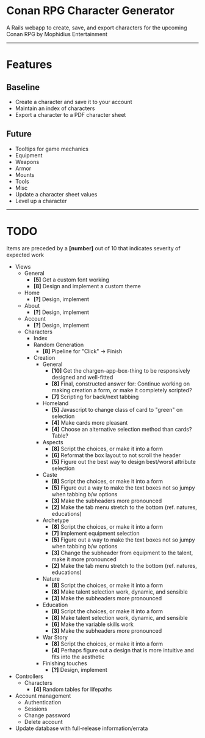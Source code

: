 Conan RPG Character Generator
===

A Rails webapp to create, save, and export characters for the upcoming Conan RPG by Mophidius Entertainment

- - - - -

Features
===
Baseline
---
  - Create a character and save it to your account
  - Maintain an index of characters
  - Export a character to a PDF character sheet

Future
---
  - Tooltips for game mechanics
  - Equipment
   - Weapons
   - Armor
   - Mounts
   - Tools
   - Misc
  - Update a character sheet values
  - Level up a character

- - - - -

TODO
===

Items are preceded by a **[number]** out of 10 that indicates severity of expected work

  - Views
    - General
      - **[5]** Get a custom font working
      - **[8]** Design and implement a custom theme
    - Home
      - **[?]** Design, implement
    - About
      - **[?]** Design, implement
    - Account
      - **[?]** Design, implement
    - Characters
      - Index
      - Random Generation
        - **[8]** Pipeline for "Click" -> Finish
      - Creation
        - General
          - **[10]** Get the chargen-app-box-thing to be responsively designed and well-fitted
          - **[8]** Final, constructed answer for: Continue working on making creation a form, or make it completely scripted?
          - **[7]** Scripting for back/next tabbing
        - Homeland
          - **[5]** Javascript to change class of card to "green" on selection
          - **[4]** Make cards more pleasant
          - **[4]** Choose an alternative selection method than cards? Table?
        - Aspects
          - **[8]** Script the choices, or make it into a form
          - **[6]** Reformat the box layout to not scroll the header
          - **[5]** Figure out the best way to design best/worst attribute selection
        - Caste
          - **[8]** Script the choices, or make it into a form
          - **[5]** Figure out a way to make the text boxes not so jumpy when tabbing b/w options
          - **[3]** Make the subheaders more pronounced
          - **[2]** Make the tab menu stretch to the bottom (ref. natures, educations)
        - Archetype
          - **[8]** Script the choices, or make it into a form
          - **[7]** Implement equipment selection
          - **[5]** Figure out a way to make the text boxes not so jumpy when tabbing b/w options
          - **[3]** Change the subheader from equipment to the talent, make it more pronounced
          - **[2]** Make the tab menu stretch to the bottom (ref. natures, educations)
        - Nature
          - **[8]** Script the choices, or make it into a form
          - **[8]** Make talent selection work, dynamic, and sensible
          - **[3]** Make the subheaders more pronounced
        - Education
          - **[8]** Script the choices, or make it into a form
          - **[8]** Make talent selection work, dynamic, and sensible
          - **[6]** Make the variable skills work
          - **[3]** Make the subheaders more pronounced
        - War Story
          - **[8]** Script the choices, or make it into a form
          - **[4]** Perhaps figure out a design that is more intuitive and fits into the aesthetic
        - Finishing touches
          - **[?]** Design, implement
  - Controllers
    - Characters
      - **[4]** Random tables for lifepaths
  - Account management
    - Authentication
    - Sessions
    - Change password
    - Delete account
  - Update database with full-release information/errata
